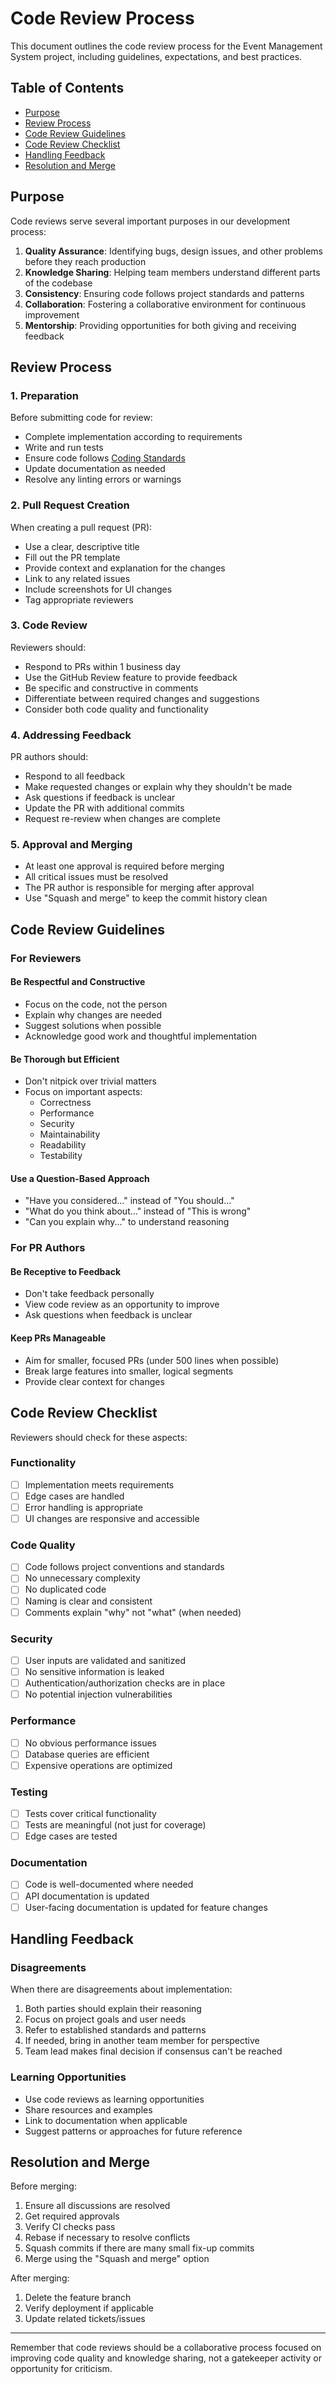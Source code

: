 # Code Review Process

This document outlines the code review process for the Event Management System project, including guidelines, expectations, and best practices.

## Table of Contents
- [Purpose](#purpose)
- [Review Process](#review-process)
- [Code Review Guidelines](#code-review-guidelines)
- [Code Review Checklist](#code-review-checklist)
- [Handling Feedback](#handling-feedback)
- [Resolution and Merge](#resolution-and-merge)

## Purpose

Code reviews serve several important purposes in our development process:

1. **Quality Assurance**: Identifying bugs, design issues, and other problems before they reach production
2. **Knowledge Sharing**: Helping team members understand different parts of the codebase
3. **Consistency**: Ensuring code follows project standards and patterns
4. **Collaboration**: Fostering a collaborative environment for continuous improvement
5. **Mentorship**: Providing opportunities for both giving and receiving feedback

## Review Process

### 1. Preparation

Before submitting code for review:

- Complete implementation according to requirements
- Write and run tests
- Ensure code follows [Coding Standards](../coding-standards/03-coding-standards.md)
- Update documentation as needed
- Resolve any linting errors or warnings

### 2. Pull Request Creation

When creating a pull request (PR):

- Use a clear, descriptive title
- Fill out the PR template
- Provide context and explanation for the changes
- Link to any related issues
- Include screenshots for UI changes
- Tag appropriate reviewers

### 3. Code Review

Reviewers should:

- Respond to PRs within 1 business day
- Use the GitHub Review feature to provide feedback
- Be specific and constructive in comments
- Differentiate between required changes and suggestions
- Consider both code quality and functionality

### 4. Addressing Feedback

PR authors should:

- Respond to all feedback
- Make requested changes or explain why they shouldn't be made
- Ask questions if feedback is unclear
- Update the PR with additional commits
- Request re-review when changes are complete

### 5. Approval and Merging

- At least one approval is required before merging
- All critical issues must be resolved
- The PR author is responsible for merging after approval
- Use "Squash and merge" to keep the commit history clean

## Code Review Guidelines

### For Reviewers

#### Be Respectful and Constructive
- Focus on the code, not the person
- Explain why changes are needed
- Suggest solutions when possible
- Acknowledge good work and thoughtful implementation

#### Be Thorough but Efficient
- Don't nitpick over trivial matters
- Focus on important aspects:
  - Correctness
  - Performance
  - Security
  - Maintainability
  - Readability
  - Testability

#### Use a Question-Based Approach
- "Have you considered..." instead of "You should..."
- "What do you think about..." instead of "This is wrong"
- "Can you explain why..." to understand reasoning

### For PR Authors

#### Be Receptive to Feedback
- Don't take feedback personally
- View code review as an opportunity to improve
- Ask questions when feedback is unclear

#### Keep PRs Manageable
- Aim for smaller, focused PRs (under 500 lines when possible)
- Break large features into smaller, logical segments
- Provide clear context for changes

## Code Review Checklist

Reviewers should check for these aspects:

### Functionality
- [ ] Implementation meets requirements
- [ ] Edge cases are handled
- [ ] Error handling is appropriate
- [ ] UI changes are responsive and accessible

### Code Quality
- [ ] Code follows project conventions and standards
- [ ] No unnecessary complexity
- [ ] No duplicated code
- [ ] Naming is clear and consistent
- [ ] Comments explain "why" not "what" (when needed)

### Security
- [ ] User inputs are validated and sanitized
- [ ] No sensitive information is leaked
- [ ] Authentication/authorization checks are in place
- [ ] No potential injection vulnerabilities

### Performance
- [ ] No obvious performance issues
- [ ] Database queries are efficient
- [ ] Expensive operations are optimized

### Testing
- [ ] Tests cover critical functionality
- [ ] Tests are meaningful (not just for coverage)
- [ ] Edge cases are tested

### Documentation
- [ ] Code is well-documented where needed
- [ ] API documentation is updated
- [ ] User-facing documentation is updated for feature changes

## Handling Feedback

### Disagreements

When there are disagreements about implementation:

1. Both parties should explain their reasoning
2. Focus on project goals and user needs
3. Refer to established standards and patterns
4. If needed, bring in another team member for perspective
5. Team lead makes final decision if consensus can't be reached

### Learning Opportunities

- Use code reviews as learning opportunities
- Share resources and examples
- Link to documentation when applicable
- Suggest patterns or approaches for future reference

## Resolution and Merge

Before merging:

1. Ensure all discussions are resolved
2. Get required approvals
3. Verify CI checks pass
4. Rebase if necessary to resolve conflicts
5. Squash commits if there are many small fix-up commits
6. Merge using the "Squash and merge" option

After merging:

1. Delete the feature branch
2. Verify deployment if applicable
3. Update related tickets/issues

---

Remember that code reviews should be a collaborative process focused on improving code quality and knowledge sharing, not a gatekeeper activity or opportunity for criticism. 